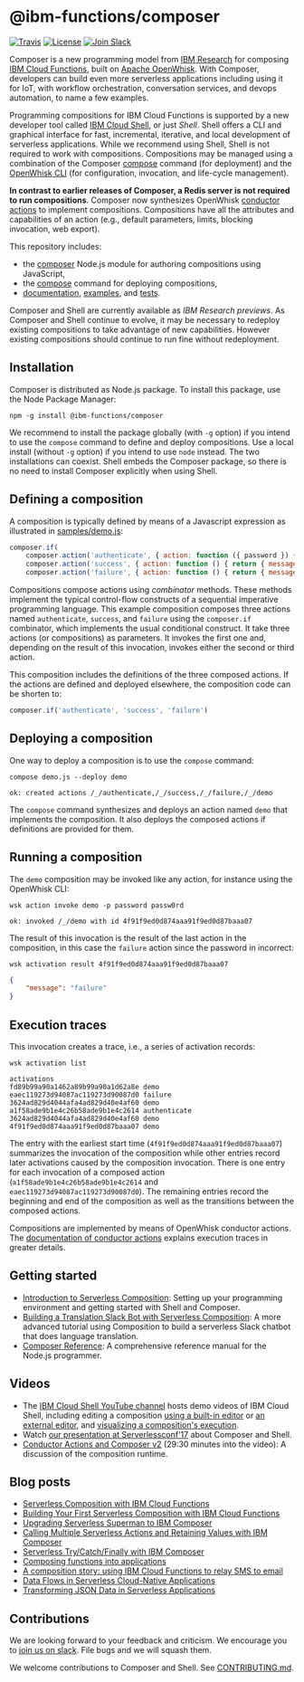 # @ibm-functions/composer

[![Travis](https://travis-ci.org/ibm-functions/composer.svg?branch=master)](https://travis-ci.org/ibm-functions/composer)
[![License](https://img.shields.io/badge/license-Apache%202.0-blue.svg)](https://opensource.org/licenses/Apache-2.0)
[![Join
Slack](https://img.shields.io/badge/join-slack-9B69A0.svg)](http://slack.openwhisk.org/)

Composer is a new programming model from [IBM
Research](https://ibm.biz/serverless-research) for composing [IBM Cloud
Functions](https://ibm.biz/openwhisk), built on [Apache
OpenWhisk](https://github.com/apache/incubator-openwhisk). With Composer,
developers can build even more serverless applications including using it for
IoT, with workflow orchestration, conversation services, and devops automation,
to name a few examples.

Programming compositions for IBM Cloud Functions is supported by a new developer
tool called [IBM Cloud Shell](https://github.com/ibm-functions/shell), or just
_Shell_. Shell offers a CLI and graphical interface for fast, incremental,
iterative, and local development of serverless applications. While we recommend
using Shell, Shell is not required to work with compositions. Compositions may
be managed using a combination of the Composer [compose](bin/compose) command
(for deployment) and the [OpenWhisk
CLI](https://console.bluemix.net/openwhisk/learn/cli) (for configuration,
invocation, and life-cycle management).

**In contrast to earlier releases of Composer, a Redis server is not required to
run compositions**. Composer now synthesizes OpenWhisk [conductor
actions](https://github.com/apache/incubator-openwhisk/blob/master/docs/conductors.md)
to implement compositions. Compositions have all the attributes and capabilities
of an action (e.g., default parameters, limits, blocking invocation, web
export).

This repository includes:
* the [composer](composer.js) Node.js module for authoring compositions using
  JavaScript,
* the [compose](bin/compose) command for deploying compositions,
* [documentation](docs), [examples](samples), and [tests](test).

Composer and Shell are currently available as _IBM Research previews_. As
Composer and Shell continue to evolve, it may be necessary to redeploy existing
compositions to take advantage of new capabilities. However existing
compositions should continue to run fine without redeployment.

## Installation

Composer is distributed as Node.js package. To install this package, use the
Node Package Manager:
```
npm -g install @ibm-functions/composer
```
We recommend to install the package globally (with `-g` option) if you intend to
use the `compose` command to define and deploy compositions. Use a local install
(without `-g` option) if you intend to use `node` instead. The two installations
can coexist. Shell embeds the Composer package, so there is no need to install
Composer explicitly when using Shell.

## Defining a composition

A composition is typically defined by means of a Javascript expression as
illustrated in [samples/demo.js](samples/demo.js):
```javascript
composer.if(
    composer.action('authenticate', { action: function ({ password }) { return { value: password === 'abc123' } } }),
    composer.action('success', { action: function () { return { message: 'success' } } }),
    composer.action('failure', { action: function () { return { message: 'failure' } } }))
```
Compositions compose actions using _combinator_ methods. These methods
implement the typical control-flow constructs of a sequential imperative
programming language. This example composition composes three actions named
`authenticate`, `success`, and `failure` using the `composer.if` combinator,
which implements the usual conditional construct. It take three actions (or
compositions) as parameters. It invokes the first one and, depending on the
result of this invocation, invokes either the second or third action.

 This composition includes the definitions of the three composed actions. If the
 actions are defined and deployed elsewhere, the composition code can be shorten
 to:
```javascript
composer.if('authenticate', 'success', 'failure')
```

## Deploying a composition

One way to deploy a composition is to use the `compose` command:
```
compose demo.js --deploy demo
```
```
ok: created actions /_/authenticate,/_/success,/_/failure,/_/demo
```
The `compose` command synthesizes and deploys an action named `demo` that
implements the composition. It also deploys the composed actions if definitions
are provided for them.

## Running a composition

The `demo` composition may be invoked like any action, for instance using the
OpenWhisk CLI:
```
wsk action invoke demo -p password passw0rd
```
```
ok: invoked /_/demo with id 4f91f9ed0d874aaa91f9ed0d87baaa07
```
The result of this invocation is the result of the last action in the
composition, in this case the `failure` action since the password in incorrect:
```
wsk activation result 4f91f9ed0d874aaa91f9ed0d87baaa07
```
```json
{
    "message": "failure"
}
```
## Execution traces

This invocation creates a trace, i.e., a series of activation records:
```
wsk activation list
```
```
activations
fd89b99a90a1462a89b99a90a1d62a8e demo
eaec119273d94087ac119273d90087d0 failure
3624ad829d4044afa4ad829d40e4af60 demo
a1f58ade9b1e4c26b58ade9b1e4c2614 authenticate
3624ad829d4044afa4ad829d40e4af60 demo
4f91f9ed0d874aaa91f9ed0d87baaa07 demo
```
The entry with the earliest start time (`4f91f9ed0d874aaa91f9ed0d87baaa07`)
summarizes the invocation of the composition while other entries record later
activations caused by the composition invocation. There is one entry for each
invocation of a composed action (`a1f58ade9b1e4c26b58ade9b1e4c2614` and
`eaec119273d94087ac119273d90087d0`). The remaining entries record the beginning
and end of the composition as well as the transitions between the composed
actions.

Compositions are implemented by means of OpenWhisk conductor actions. The
[documentation of conductor
actions](https://github.com/apache/incubator-openwhisk/blob/master/docs/conductors.md)
explains execution traces in greater details.

## Getting started 
* [Introduction to Serverless
  Composition](docs/tutorials/introduction/README.md): Setting up your
  programming environment and getting started with Shell and Composer.
* [Building a Translation Slack Bot with Serverless
  Composition](docs/tutorials/translateBot/README.md): A more advanced tutorial
  using Composition to build a serverless Slack chatbot that does language
  translation.
* [Composer Reference](docs/README.md): A comprehensive reference manual for the
  Node.js programmer.

## Videos
* The [IBM Cloud Shell YouTube
  channel](https://www.youtube.com/channel/UCcu16nIMNclSujJWDOgUI_g) hosts demo
  videos of IBM Cloud Shell, including editing a composition [using a built-in
  editor](https://youtu.be/1wmkSYl7EDM) or [an external
  editor](https://youtu.be/psqoysnVgE4), and [visualizing a composition's
  execution](https://youtu.be/jTaHgDQDZnQ).
* Watch [our presentation at
  Serverlessconf'17](https://acloud.guru/series/serverlessconf/view/ibm-cloud-functions)
  about Composer and Shell.
* [Conductor Actions and Composer
  v2](https://urldefense.proofpoint.com/v2/url?u=https-3A__youtu.be_qkqenC5b1kE&d=DwIGaQ&c=jf_iaSHvJObTbx-siA1ZOg&r=C3zA0dhyHjF4WaOy8EW8kQHtYUl9-dKPdS8OrjFeQmE&m=vCx7thSf3YtT7x3Pe2DaLYw-dcjU1hNIfDkTM_21ObA&s=MGh9y3vSvssj1xTzwEurJ6TewdE7Dr2Ycs10Tix8sNg&e=)
  (29:30 minutes into the video): A discussion of the composition runtime.

## Blog posts
* [Serverless Composition with IBM Cloud
  Functions](https://www.raymondcamden.com/2017/10/09/serverless-composition-with-ibm-cloud-functions/)
* [Building Your First Serverless Composition with IBM Cloud
  Functions](https://www.raymondcamden.com/2017/10/18/building-your-first-serverless-composition-with-ibm-cloud-functions/)
* [Upgrading Serverless Superman to IBM
  Composer](https://www.raymondcamden.com/2017/10/20/upgrading-serverless-superman-to-ibm-composer/)
* [Calling Multiple Serverless Actions and Retaining Values with IBM
  Composer](https://www.raymondcamden.com/2017/10/25/calling-multiple-serverless-actions-and-retaining-values-with-ibm-composer/)
* [Serverless Try/Catch/Finally with IBM
  Composer](https://www.raymondcamden.com/2017/11/22/serverless-trycatchfinally-with-ibm-composer/)
* [Composing functions into
  applications](https://medium.com/openwhisk/composing-functions-into-applications-70d3200d0fac)
* [A composition story: using IBM Cloud Functions to relay SMS to
  email](https://medium.com/openwhisk/a-composition-story-using-ibm-cloud-functions-to-relay-sms-to-email-d67fc65d29c)
* [Data Flows in Serverless Cloud-Native
  Applications](http://heidloff.net/article/serverless-data-flows)
* [Transforming JSON Data in Serverless
  Applications](http://heidloff.net/article/transforming-json-serverless)

## Contributions
We are looking forward to your feedback and criticism. We encourage you to [join
us on slack](http://ibm.biz/composer-users). File bugs and we will squash them.

We welcome contributions to Composer and Shell. See
[CONTRIBUTING.md](CONTRIBUTING.md).
